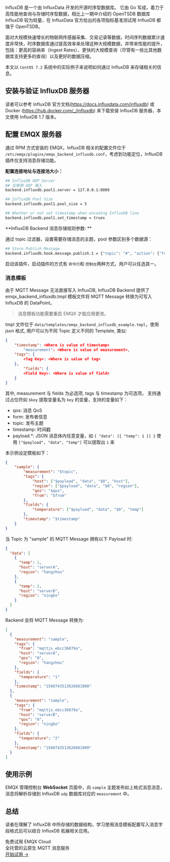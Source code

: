 InfluxDB 是一个由 InfluxData 开发的开源时序型数据库。 它由 Go 写成，着力于高性能地查询与存储时序型数据，相比上一期中介绍的 OpenTSDB 数据库 InfluxDB 较为轻量，在 InfluxData 官方给出的各项指标基准测试用 InfluxDB 都强于 OpenTSDB。

面对大规模快速增长的物联网传感器采集、交易记录等数据，时间序列数据累计速度非常快，时序数据库通过提高效率来处理这种大规模数据，并带来性能的提升，包括：更高的容纳率（Ingest Rates）、更快的大规模查询（尽管有一些比其他数据库支持更多的查询）以及更好的数据压缩。

本文以 `CentOS 7.2` 系统中的实际例子来说明如何通过 InfluxDB 来存储相关的信息。



## 安装与验证 InfluxDB 服务器

读者可以参考 InfluxDB 官方文档(https://docs.influxdata.com/influxdb) 或 Docker (https://hub.docker.com/_/influxdb) 来下载安装 InfluxDB 服务器，本文使用 InfluxDB 1.7 版本。



## 配置 EMQX 服务器

通过 RPM 方式安装的 EMQX，InfluxDB 相关的配置文件位于 `/etc/emqx/plugins/emqx_backend_influxdb.conf`，考虑到功能定位，InfluxDB 插件仅支持消息存储功能。

**配置连接地址与连接池大小：**

```bash
## InfluxDB UDP Server
## 仅使用 UDP 接入
backend.influxdb.pool1.server = 127.0.0.1:8089

## InfluxDB Pool Size
backend.influxdb.pool1.pool_size = 5

## Whether or not set timestamp when encoding InfluxDB line
backend.influxdb.pool1.set_timestamp = trues
```

**InfluxDB Backend 消息存储规则参数: **

通过 topic 过滤器，设置需要存储消息的主题，pool 参数区别多个数据源：

```bash
## Store Publish Message
backend.influxdb.hook.message.publish.1 = {"topic": "#", "action": {"function": "on_message_publish"}, "pool": "pool1"}
```

启动该插件，启动插件的方式有 `命令行`和 `控制台`两种方式，用户可以任选其一。



### 消息模板

由于 MQTT Message 无法直接写入 InfluxDB, InfluxDB Backend 提供了 emqx_backend_influxdb.tmpl 模板文件将 MQTT Message 转换为可写入 InfluxDB 的 DataPoint。 

> 消息模板功能需要重启 EMQX 才能应用更改。

tmpl 文件位于 `data/templates/emqx_backend_influxdb_example.tmpl`，使用 json 格式, 用户可以为不同 Topic 定义不同的 Template, 类似: 

```json
{
    "timestamp": <Where is value of timestamp>
		"measurement": <Where is value of measurement>,
    "tags": {
        <Tag Key>: <Where is value of tag>
    },
		"fields": {
    	<Field Key>: <Where is value of field>
    }
}
```

其中, measurement 与 fields 为必选项, tags 与 timestamp 为可选项。<Where is value of> 支持通过占位符如 `$key` 提取变量名为 `key` 的变量，支持的变量如下：

- qos: 消息 QoS
- form: 发布者信息
- topic: 发布主题
- timestamp: 时间戳
- payload.*: JSON 消息体内任意变量，如 `{ "data": [{ "temp": 1 }] }` 使用 `["$payload", "data", "temp"]`  可以提取出 `1` 来

本示例设定模板如下：

```json
{
    "sample": {
        "measurement": "$topic",
        "tags": {
            "host": ["$payload", "data", "$0", "host"],
            "region": ["$payload", "data", "$0", "region"],
            "qos": "$qos",
            "from": "$from"
        },
        "fields": {
            "temperature": ["$payload", "data", "$0", "temp"]
        },
        "timestamp": "$timestamp"
    }
}
```

当 Topic 为 "sample" 的 MQTT Message 拥有以下 Payload 时:

```json
{
  "data": [
    {
      "temp": 1,
      "host": "serverA",
      "region": "hangzhou"
    },
    {
      "temp": 2,
      "host": "serverB",
      "region": "ningbo"
    }
  ]
}
```



Backend 会将 MQTT Message 转换为:

```json
[
  {
    "measurement": "sample",
    "tags": {
      "from": "mqttjs_ebcc36079a",
      "host": "serverA",
      "qos": "0",
      "region": "hangzhou"
    },
    "fields": {
      "temperature": "1"
    },
    "timestamp": "1560743513626681000"
  },
  {
    "measurement": "sample",
    "tags": {
      "from": "mqttjs_ebcc36079a",
      "host": "serverB",
      "qos": "0",
      "region": "ningbo"
    },
    "fields": {
      "temperature": "2"
    },
    "timestamp": "1560743513626681000"
  }
]
```



## 使用示例

EMQX  管理控制台 **WebSocket** 页面中，向 `sample` 主题发布如上格式消息消息，消息将解析存储到 InfluxDB `udp` 数据库对应的 `measurement` 中。

## 总结

读者在理解了 InfluxDB 中所存储的数据结构，学习使用消息模板配置写入消息字段格式后可以结合 InfluxDB 拓展相关应用。


<section class="promotion">
    <div>
        免费试用 EMQX Cloud
        <div class="is-size-14 is-text-normal has-text-weight-normal">全托管的云原生 MQTT 消息服务</div>
    </div>
    <a href="https://accounts-zh.emqx.com/signup?continue=https://cloud.emqx.com/console/deployments/0?oper=new" class="button is-gradient px-5">开始试用 →</a>
</section>
